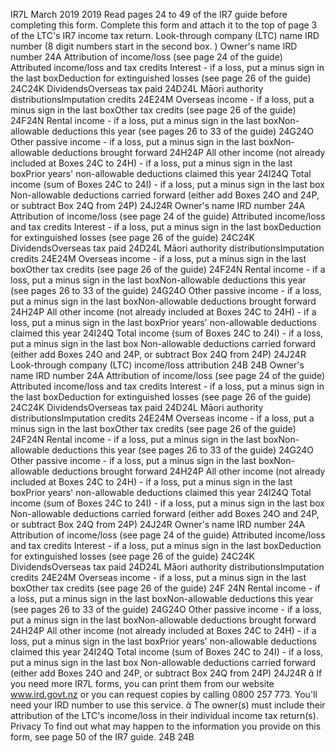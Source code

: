 IR7L March 2019 2019 Read pages 24 to 49 of the IR7 guide before completing this form. Complete this form and attach it to the top of page 3 of the LTC's IR7 income tax return. Look-through company (LTC) name IRD number (8 digit numbers start in the second box. ) Owner's name IRD number 24A Attribution of income/loss (see page 24 of the guide) Attributed income/loss and tax credits Interest - if a loss, put a minus sign in the last boxDeduction for extinguished losses (see page 26 of the guide) 24C24K DividendsOverseas tax paid 24D24L Māori authority distributionsImputation credits 24E24M Overseas income - if a loss, put a minus sign in the last boxOther tax credits (see page 26 of the guide) 24F24N Rental income - if a loss, put a minus sign in the last boxNon-allowable deductions this year (see pages 26 to 33 of the guide) 24G24O Other passive income - if a loss, put a minus sign in the last boxNon-allowable deductions brought forward 24H24P All other income (not already included at Boxes 24C to 24H) - if a loss, put a minus sign in the last boxPrior years' non-allowable deductions claimed this year 24I24Q Total income (sum of Boxes 24C to 24I) - if a loss, put a minus sign in the last box Non-allowable deductions carried forward (either add Boxes 24O and 24P, or subtract Box 24Q from 24P) 24J24R Owner's name IRD number 24A Attribution of income/loss (see page 24 of the guide) Attributed income/loss and tax credits Interest - if a loss, put a minus sign in the last boxDeduction for extinguished losses (see page 26 of the guide) 24C24K DividendsOverseas tax paid 24D24L Māori authority distributionsImputation credits 24E24M Overseas income - if a loss, put a minus sign in the last boxOther tax credits (see page 26 of the guide) 24F24N Rental income - if a loss, put a minus sign in the last boxNon-allowable deductions this year (see pages 26 to 33 of the guide) 24G24O Other passive income - if a loss, put a minus sign in the last boxNon-allowable deductions brought forward 24H24P All other income (not already included at Boxes 24C to 24H) - if a loss, put a minus sign in the last boxPrior years' non-allowable deductions claimed this year 24I24Q Total income (sum of Boxes 24C to 24I) - if a loss, put a minus sign in the last box Non-allowable deductions carried forward (either add Boxes 24O and 24P, or subtract Box 24Q from 24P) 24J24R Look-through company (LTC) income/loss attribution 24B 24B Owner's name IRD number 24A Attribution of income/loss (see page 24 of the guide) Attributed income/loss and tax credits Interest - if a loss, put a minus sign in the last boxDeduction for extinguished losses (see page 26 of the guide) 24C24K DividendsOverseas tax paid 24D24L Māori authority distributionsImputation credits 24E24M Overseas income - if a loss, put a minus sign in the last boxOther tax credits (see page 26 of the guide) 24F24N Rental income - if a loss, put a minus sign in the last boxNon-allowable deductions this year (see pages 26 to 33 of the guide) 24G24O Other passive income - if a loss, put a minus sign in the last boxNon-allowable deductions brought forward 24H24P All other income (not already included at Boxes 24C to 24H) - if a loss, put a minus sign in the last boxPrior years' non-allowable deductions claimed this year 24I24Q Total income (sum of Boxes 24C to 24I) - if a loss, put a minus sign in the last box Non-allowable deductions carried forward (either add Boxes 24O and 24P, or subtract Box 24Q from 24P) 24J24R Owner's name IRD number 24A Attribution of income/loss (see page 24 of the guide) Attributed income/loss and tax credits Interest - if a loss, put a minus sign in the last boxDeduction for extinguished losses (see page 26 of the guide) 24C24K DividendsOverseas tax paid 24D24L Māori authority distributionsImputation credits 24E24M Overseas income - if a loss, put a minus sign in the last boxOther tax credits (see page 26 of the guide) 24F 24N Rental income - if a loss, put a minus sign in the last boxNon-allowable deductions this year (see pages 26 to 33 of the guide) 24G24O Other passive income - if a loss, put a minus sign in the last boxNon-allowable deductions brought forward 24H24P All other income (not already included at Boxes 24C to 24H) - if a loss, put a minus sign in the last boxPrior years' non-allowable deductions claimed this year 24I24Q Total income (sum of Boxes 24C to 24I) - if a loss, put a minus sign in the last box Non-allowable deductions carried forward (either add Boxes 24O and 24P, or subtract Box 24Q from 24P) 24J24R  If you need more IR7L forms, you can print them from our website www.ird.govt.nz or you can request copies by calling 0800 257 773. You'll need your IRD number to use this service.  The owner(s) must include their attribution of the LTC's income/loss in their individual income tax return(s). Privacy To find out what may happen to the information you provide on this form, see page 50 of the IR7 guide. 24B 24B
